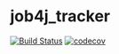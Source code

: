 # job4j_tracker
[![Build Status](https://app.travis-ci.com/nJ93/job4j_tracker.svg?branch=master)](https://app.travis-ci.com/nJ93/job4j_tracker)
[![codecov](https://codecov.io/gh/nJ93/job4j_tracker/branch/master/graph/badge.svg?token=9VIMQ81LY8)](https://codecov.io/gh/nJ93/job4j_tracker)